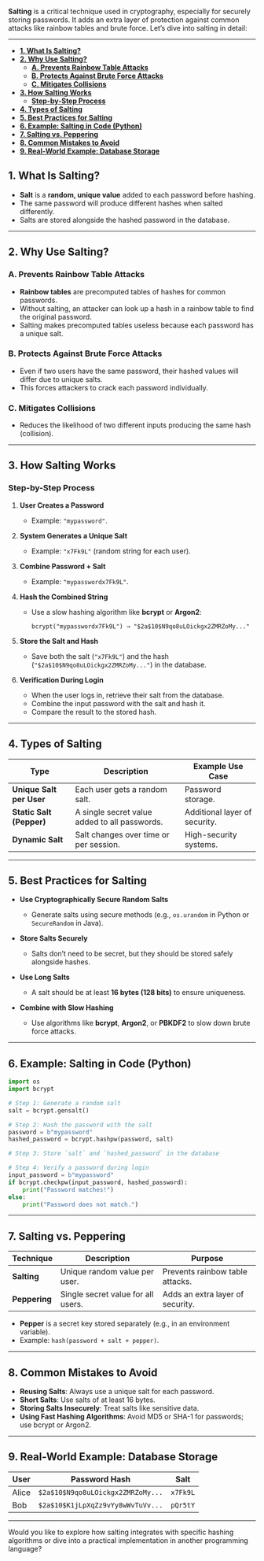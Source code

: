 **Salting** is a critical technique used in cryptography, especially for securely storing passwords. It adds an extra layer of protection against common attacks like rainbow tables and brute force. Let’s dive into salting in detail:

---

- [**1. What Is Salting?**](#1-what-is-salting)
- [**2. Why Use Salting?**](#2-why-use-salting)
  - [**A. Prevents Rainbow Table Attacks**](#a-prevents-rainbow-table-attacks)
  - [**B. Protects Against Brute Force Attacks**](#b-protects-against-brute-force-attacks)
  - [**C. Mitigates Collisions**](#c-mitigates-collisions)
- [**3. How Salting Works**](#3-how-salting-works)
  - [**Step-by-Step Process**](#step-by-step-process)
- [**4. Types of Salting**](#4-types-of-salting)
- [**5. Best Practices for Salting**](#5-best-practices-for-salting)
- [**6. Example: Salting in Code (Python)**](#6-example-salting-in-code-python)
- [**7. Salting vs. Peppering**](#7-salting-vs-peppering)
- [**8. Common Mistakes to Avoid**](#8-common-mistakes-to-avoid)
- [**9. Real-World Example: Database Storage**](#9-real-world-example-database-storage)


## **1. What Is Salting?**
- **Salt** is a **random, unique value** added to each password before hashing.
- The same password will produce different hashes when salted differently.
- Salts are stored alongside the hashed password in the database.

---

## **2. Why Use Salting?**
### **A. Prevents Rainbow Table Attacks**
- **Rainbow tables** are precomputed tables of hashes for common passwords.
- Without salting, an attacker can look up a hash in a rainbow table to find the original password.
- Salting makes precomputed tables useless because each password has a unique salt.

### **B. Protects Against Brute Force Attacks**
- Even if two users have the same password, their hashed values will differ due to unique salts.
- This forces attackers to crack each password individually.

### **C. Mitigates Collisions**
- Reduces the likelihood of two different inputs producing the same hash (collision).

---

## **3. How Salting Works**
### **Step-by-Step Process**
1. **User Creates a Password**
   - Example: `"mypassword"`.

2. **System Generates a Unique Salt**
   - Example: `"x7Fk9L"` (random string for each user).

3. **Combine Password + Salt**
   - Example: `"mypasswordx7Fk9L"`.

4. **Hash the Combined String**
   - Use a slow hashing algorithm like **bcrypt** or **Argon2**:
     ```
     bcrypt("mypasswordx7Fk9L") → "$2a$10$N9qo8uLOickgx2ZMRZoMy..."
     ```

5. **Store the Salt and Hash**
   - Save both the salt (`"x7Fk9L"`) and the hash (`"$2a$10$N9qo8uLOickgx2ZMRZoMy..."`) in the database.

6. **Verification During Login**
   - When the user logs in, retrieve their salt from the database.
   - Combine the input password with the salt and hash it.
   - Compare the result to the stored hash.

---

## **4. Types of Salting**
| Type | Description | Example Use Case |
|------|-------------|------------------|
| **Unique Salt per User** | Each user gets a random salt. | Password storage. |
| **Static Salt (Pepper)** | A single secret value added to all passwords. | Additional layer of security. |
| **Dynamic Salt** | Salt changes over time or per session. | High-security systems. |

---

## **5. Best Practices for Salting**
- **Use Cryptographically Secure Random Salts**
  - Generate salts using secure methods (e.g., `os.urandom` in Python or `SecureRandom` in Java).

- **Store Salts Securely**
  - Salts don’t need to be secret, but they should be stored safely alongside hashes.

- **Use Long Salts**
  - A salt should be at least **16 bytes (128 bits)** to ensure uniqueness.

- **Combine with Slow Hashing**
  - Use algorithms like **bcrypt**, **Argon2**, or **PBKDF2** to slow down brute force attacks.

---

## **6. Example: Salting in Code (Python)**
```python
import os
import bcrypt

# Step 1: Generate a random salt
salt = bcrypt.gensalt()

# Step 2: Hash the password with the salt
password = b"mypassword"
hashed_password = bcrypt.hashpw(password, salt)

# Step 3: Store `salt` and `hashed_password` in the database

# Step 4: Verify a password during login
input_password = b"mypassword"
if bcrypt.checkpw(input_password, hashed_password):
    print("Password matches!")
else:
    print("Password does not match.")
```

---

## **7. Salting vs. Peppering**
| Technique | Description | Purpose |
|-----------|-------------|---------|
| **Salting** | Unique random value per user. | Prevents rainbow table attacks. |
| **Peppering** | Single secret value for all users. | Adds an extra layer of security. |

- **Pepper** is a secret key stored separately (e.g., in an environment variable).
- Example: `hash(password + salt + pepper)`.

---

## **8. Common Mistakes to Avoid**
- **Reusing Salts**: Always use a unique salt for each password.
- **Short Salts**: Use salts of at least 16 bytes.
- **Storing Salts Insecurely**: Treat salts like sensitive data.
- **Using Fast Hashing Algorithms**: Avoid MD5 or SHA-1 for passwords; use bcrypt or Argon2.

---

## **9. Real-World Example: Database Storage**
| User | Password Hash | Salt |
|------|---------------|------|
| Alice | `$2a$10$N9qo8uLOickgx2ZMRZoMy...` | `x7Fk9L` |
| Bob | `$2a$10$K1jLpXqZz9vYy8wWvTuVv...` | `pQr5tY` |

---

Would you like to explore how salting integrates with specific hashing algorithms or dive into a practical implementation in another programming language?